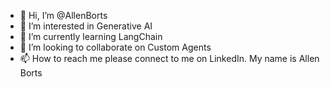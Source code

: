 - 👋 Hi, I’m @AllenBorts
- 👀 I’m interested in Generative AI
- 🌱 I’m currently learning LangChain
- 💞️ I’m looking to collaborate on Custom Agents
- 📫 How to reach me please connect to me on LinkedIn. My name is Allen Borts

<!---
AllenBorts/AllenBorts is a ✨ special ✨ repository because its `README.md` (this file) appears on your GitHub profile.
You can click the Preview link to take a look at your changes.
--->
